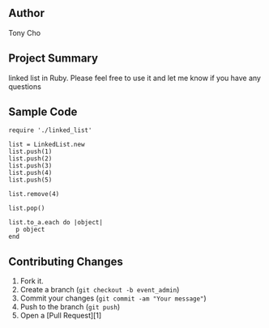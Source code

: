 ## Author
Tony Cho

## Project Summary
linked list in Ruby. Please feel free to use it and let me know if you have any questions

## Sample Code

    require './linked_list'

    list = LinkedList.new
    list.push(1)
    list.push(2)
    list.push(3)
    list.push(4)
    list.push(5)

    list.remove(4)

    list.pop()

    list.to_a.each do |object|
      p object
    end

## Contributing Changes
1. Fork it.
2. Create a branch (`git checkout -b event_admin`)
3. Commit your changes (`git commit -am "Your message"`)
4. Push to the branch (`git push`)
5. Open a [Pull Request][1]